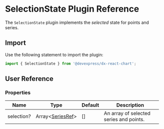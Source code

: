 # SelectionState Plugin Reference

The `SelectionState` plugin implements the *selected* state for points and series.

## Import

Use the following statement to import the plugin:

```js
import { SelectionState } from '@devexpress/dx-react-chart';
```

## User Reference

### Properties

Name | Type | Default | Description
-----|------|---------|------------
selection? | Array&lt;[SeriesRef](./event-tracker.md#seriesref)&gt; | [] | An array of selected series and points.

